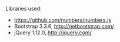 
Libraries used:
* https://github.com/numbers/numbers.js
* Bootstrap 3.3.6, http://getbootstrap.com/
* jQuery 1.12.0, http://jquery.com/

